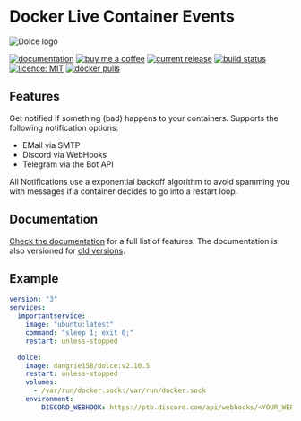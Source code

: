 # Docker Live Container Events

![Dolce logo](https://dangrie158.github.io/dolce/master/assets/logo_full.svg)

[![documentation](https://img.shields.io/badge/%F0%9F%93%98-documentation-red)](https://dangrie158.github.io/dolce/)
[![buy me a coffee](https://img.shields.io/badge/%E2%98%95%EF%B8%8F-buy_ma_a_coffee-orange)](https://www.buymeacoffee.com/dangrie158)
[![current release](https://img.shields.io/github/v/tag/dangrie158/dolce)](https://github.com/dangrie158/dolce/releases)
[![build status](https://img.shields.io/github/actions/workflow/status/dangrie158/dolce/ci.yml)](https://github.com/dangrie158/dolce/actions)
[![licence: MIT](https://img.shields.io/github/license/dangrie158/dolce?logo=reacthookform&logoColor=white)](https://github.com/dangrie158/dolce/blob/master/LICENSE.md)
[![docker pulls](https://img.shields.io/docker/pulls/dangrie158/dolce?logo=docker)](https://hub.docker.com/repository/docker/dangrie158/dolce/general)

## Features

Get notified if something (bad) happens to your containers. Supports the following notification options:

- EMail via SMTP
- Discord via WebHooks
- Telegram via the Bot API

All Notifications use a exponential backoff algorithm to avoid spamming you with messages if a container decides to go
into a restart loop.

## Documentation

[Check the documentation](https://dangrie158.github.io/dolce/) for a full list of features. The documentation is also
versioned for [old versions](https://github.com/dangrie158/dolce/tags).

## Example

```yaml
version: "3"
services:
  importantservice:
    image: "ubuntu:latest"
    command: "sleep 1; exit 0;"
    restart: unless-stopped

  dolce:
    image: dangrie158/dolce:v2.10.5
    restart: unless-stopped
    volumes:
      - /var/run/docker.sock:/var/run/docker.sock
    environment:
        DISCORD_WEBHOOK: https://ptb.discord.com/api/webhooks/<YOUR_WEBHOOK>
```
